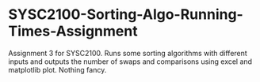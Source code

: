 # SYSC2100-Sorting-Algo-Running-Times-Assignment
Assignment 3 for SYSC2100. Runs some sorting algorithms with different inputs and outputs the number of swaps and comparisons using excel and matplotlib plot. Nothing fancy.
